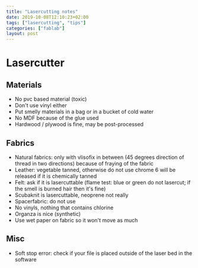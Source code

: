 ```yaml
---
title: "Lasercutting notes"
date: 2019-10-08T12:10:23+02:00
tags: ["lasercutting", "tips"]
categories: ["fablab"]
layout: post
---
```

# Lasercutter

## Materials
- No pvc based material (toxic)
- Don't use vinyl either
- Put smelly materials in a bag or in a bucket of cold water
- No MDF because of the glue used
- Hardwood / plywood is fine, may be post-processed

## Fabrics
- Natural fabrics: only with vlisofix in between (45 degrees direction of thread in two directions) because of fraying of the fabric
- Leather: vegetable tanned, otherwise do not use chrome 6 will be released if it is chemically tanned
- Felt: ask if it is lasercuttable (flame test: blue or green do not lasercut; if the smell is burned hair then it's fine)
- Scubaknit is lasercuttable, neoprene not really
- Spacerfabric: do not use
- No vinyls, nothing that contains chlorine
- Organza is nice (synthetic)
- Use wet paper on fabric so it won't move as much

## Misc
- Soft stop error: check if your file is placed outside of the laser bed in the software
